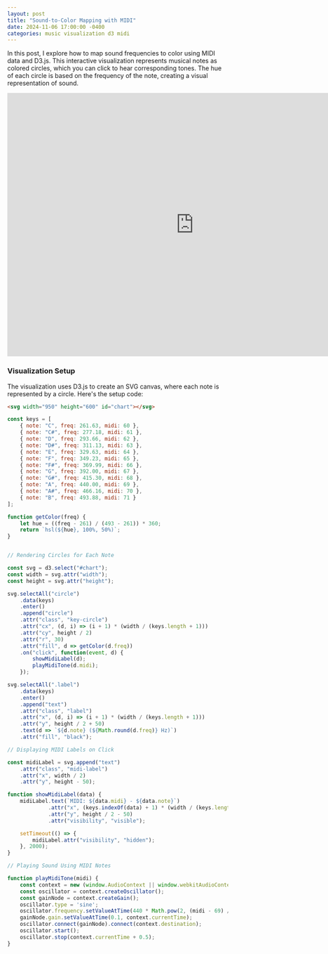 ```yaml
---
layout: post
title: "Sound-to-Color Mapping with MIDI"
date: 2024-11-06 17:00:00 -0400
categories: music visualization d3 midi
---
```


In this post, I explore how to map sound frequencies to color using MIDI data and D3.js. This interactive visualization represents musical notes as colored circles, which you can click to hear corresponding tones. The hue of each circle is based on the frequency of the note, creating a visual representation of sound.

<iframe src="http://127.0.0.1:4000/assets/sound-to-color.html" width="850" height="600" frameborder="0" noscroll></iframe>


### Visualization Setup

The visualization uses D3.js to create an SVG canvas, where each note is represented by a circle. Here's the setup code:

```html
<svg width="950" height="600" id="chart"></svg>
```
```js
const keys = [
    { note: "C", freq: 261.63, midi: 60 },
    { note: "C#", freq: 277.18, midi: 61 },
    { note: "D", freq: 293.66, midi: 62 },
    { note: "D#", freq: 311.13, midi: 63 },
    { note: "E", freq: 329.63, midi: 64 },
    { note: "F", freq: 349.23, midi: 65 },
    { note: "F#", freq: 369.99, midi: 66 },
    { note: "G", freq: 392.00, midi: 67 },
    { note: "G#", freq: 415.30, midi: 68 },
    { note: "A", freq: 440.00, midi: 69 },
    { note: "A#", freq: 466.16, midi: 70 },
    { note: "B", freq: 493.88, midi: 71 }
];

function getColor(freq) {
    let hue = ((freq - 261) / (493 - 261)) * 360; 
    return `hsl(${hue}, 100%, 50%)`;
}


// Rendering Circles for Each Note

const svg = d3.select("#chart");
const width = svg.attr("width");
const height = svg.attr("height");

svg.selectAll("circle")
    .data(keys)
    .enter()
    .append("circle")
    .attr("class", "key-circle")
    .attr("cx", (d, i) => (i + 1) * (width / (keys.length + 1)))
    .attr("cy", height / 2)
    .attr("r", 30)
    .attr("fill", d => getColor(d.freq))
    .on("click", function(event, d) {
        showMidiLabel(d);
        playMidiTone(d.midi);
    });

svg.selectAll(".label")
    .data(keys)
    .enter()
    .append("text")
    .attr("class", "label")
    .attr("x", (d, i) => (i + 1) * (width / (keys.length + 1)))
    .attr("y", height / 2 + 50)
    .text(d => `${d.note} (${Math.round(d.freq)} Hz)`)
    .attr("fill", "black");

// Displaying MIDI Labels on Click

const midiLabel = svg.append("text")
    .attr("class", "midi-label")
    .attr("x", width / 2)
    .attr("y", height - 50);

function showMidiLabel(data) {
    midiLabel.text(`MIDI: ${data.midi} - ${data.note}`)
             .attr("x", (keys.indexOf(data) + 1) * (width / (keys.length + 1)))
             .attr("y", height / 2 - 50)
             .attr("visibility", "visible");

    setTimeout(() => {
        midiLabel.attr("visibility", "hidden");
    }, 2000);
}

// Playing Sound Using MIDI Notes

function playMidiTone(midi) {
    const context = new (window.AudioContext || window.webkitAudioContext)();
    const oscillator = context.createOscillator();
    const gainNode = context.createGain();
    oscillator.type = 'sine';
    oscillator.frequency.setValueAtTime(440 * Math.pow(2, (midi - 69) / 12), context.currentTime);
    gainNode.gain.setValueAtTime(0.1, context.currentTime);
    oscillator.connect(gainNode).connect(context.destination);
    oscillator.start();
    oscillator.stop(context.currentTime + 0.5);
}
```





